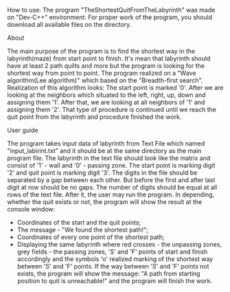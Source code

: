  How to use:
 The program "TheShortestQuitFromTheLabyrinth" was made on "Dev-C++" environment.
 For proper work of the program, you should download all available files on the directory. 
 
 About

The main purpose of the program is to find the shortest way in the labyrinth(maze) from start point to finish. It's mean that labyrinth should have at least 2 path quilts and more but the program is looking for the shortest way from point to point. The program realized on a "Wave algorithm(Lee algorithm)" which based on the "Breadth-first search". Realization of this algorithm looks: The start point is marked '0'. After we are looking at the neighbors which situated to the left, right, up, down and assigning them '1'. After that, we are looking at all neighbors of '1' and assigning them '2'. That type of procedure is continued until we reach the quit point from the labyrinth and procedure finished the work.

 User guide

The program takes input data of labyrinth from Text File which named "input_labirint.txt" and it should be at the same directory as the main program file.  The labyrinth in the text file should look like the matrix and consist of '1' - wall and '0' - passing zone. The start point is marking digit '2' and quit point is marking digit '3'. The digits in the file should be separated by a gap between each other. But before the first and after last digit at row should be no gaps. The number of digits should be equal at all rows of the text file. 
After it, the user may run the program. In depending, whether the quit exists or not, the program will show the result at the console window:
- Coordinates of the start and the quit points;
- The message - "We found the shortest path!";
- Coordinates of every one point of the shortest path;
- Displaying the same labyrinth where red crosses - the unpassing zones, grey fields - the passing zones, 'S' and 'F' points of start and finish accordingly and the symbols 'o' realized marking of the shortest way between 'S' and 'F' points.
If the way between 'S' and 'F' points not exists, the program will show the message: "A path from starting position to quit is unreachable!" and the program will finish the work.
